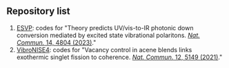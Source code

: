 ## Repository list
1. [ESVP](https://github.com/tempelaar-team/ESVP): codes for "Theory predicts UV/vis-to-IR photonic down conversion mediated by excited state vibrational polaritons. [*Nat. Commun.* 14, 4804 (2023)](https://doi.org/10.1038/s41467-023-40400-z)."
1.  [VibroNISE4](https://github.com/tempelaar-team/VibroNISE4): codes for "Vacancy control in acene blends links exothermic singlet fission to coherence. [*Nat. Commun.* 12, 5149 (2021)](https://doi.org/10.1038/s41467-021-25395-9)."

